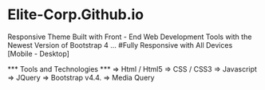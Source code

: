 # Elite-Corp.Github.io
Responsive Theme Built with Front - End Web Development Tools with the Newest Version of Bootstrap 4 
... 
#Fully Responsive with All Devices [Mobile - Desktop] 

*** Tools and Technologies ***
=> Html / Html5
=> CSS / CSS3
=> Javascript 
=> JQuery
=> Bootstrap v4.4.
=> Media Query

